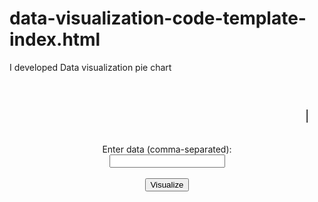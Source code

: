 # data-visualization-code-template-index.html
I developed Data visualization pie chart
<!DOCTYPE html>
<html>
<head>
    <title>Dynamic Data Visualization</title>
</head>
<body>
    <center>
    <marquee width="450" height="100"><h1>DATA VISUALIZATION</h1></marquee>
    <form action="/visualize" method="post">
        <label for="data">Enter data (comma-separated):</label><br>
        <input type="text" id="data" name="data" required><br><br>
        <input type="submit" value="Visualize">
    </form>
</center>
</body>
</html>
